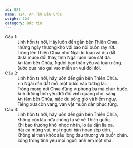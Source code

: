 ```yaml
---
id: 824
name: 824. An Tâm Bên Chúa
weight: 824
category: Đức tin
---
```

<dl><dt>Câu 1:</dt><dd data-verse="1">Linh hồn ta hỡi, Hãy luôn đến gần bên Thiên Chúa, <br/>những ngày thương khó với bao nỗi buồn ray rứt. <br/>Trông lên Thiên Chúa nhờ Ngài lo toan và dìu dắt. <br/>Giữa muôn đổi thay, tình Ngài luôn luôn sắt đá. <br/>An tâm bên Chúa, Người bạn thân yêu và toàn năng. <br/>Bước qua nẻo gai vào miền an vui đời đời. </dd><dt>Câu 2:</dt><dd data-verse="2">Linh hồn ta hỡi, hãy luôn đến gần bên Thiên Chúa. <br/>xin Ngài dẫn dắt mỗi một bước vào tương lai. <br/>Trông mong nơi Chúa đừng vì phong ba mà chùn bước. <br/>Ánh dương tình yêu đời đời vinh quang chói sáng. <br/>An tâm bên Chúa, mặc dù sóng gió và hiểm nguy. <br/>Tiếng xưa còn vang, vạn vật muôn dân phục tùng. </dd><dt>Câu 3:</dt><dd data-verse="3">Linh hồn ta hỡi, hãy luôn đến gần bên Thiên Chúa, <br/>Không còn lâu nữa chúng ta sẽ về Thiên quốc. <br/>Khi bao thương khó, nhọc nhằn, lo âu dần lìa xa. <br/>Hát ca mừng vui, mọi người hân hoan tiếp đón. <br/>Không ai than khóc sầu lòng đau thương và buồn chán. <br/>Sống trong tình yêu mọi người anh em một nhà. </dd></dl>
